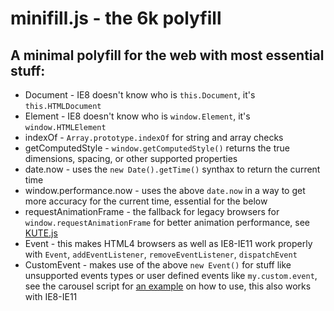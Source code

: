 # minifill.js - the 6k polyfill

## A minimal polyfill for the web with most essential stuff:
* Document - IE8 doesn't know who is `this.Document`, it's `this.HTMLDocument`
* Element - IE8 doesn't know who is `window.Element`, it's `window.HTMLElement` 
* indexOf - `Array.prototype.indexOf` for string and array checks
* getComputedStyle - `window.getComputedStyle()` returns the true dimensions, spacing, or other supported properties
* date.now - uses the `new Date().getTime()` synthax to return the current time
* window.performance.now - uses the above `date.now` in a way to get more accuracy for the current time, essential for the below
* requestAnimationFrame - the fallback for legacy browsers for `window.requestAnimationFrame` for better animation performance, see <a href="https://github.com/thednp/kute.js">KUTE.js</a>
* Event - this makes HTML4 browsers as well as IE8-IE11 work properly with `Event`, `addEventListener`,  `removeEventListener`,  `dispatchEvent`
* CustomEvent - makes use of the above `new Event()` for stuff like unsupported events types or user defined events like `my.custom.event`, see the carousel script for <a href="https://github.com/thednp/bootstrap.native/blob/master/lib/carousel-native.js#L113-L116">an example</a> on how to use, this also works with IE8-IE11

